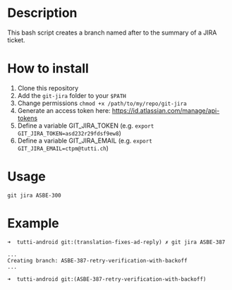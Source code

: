 # Description

This bash script creates a branch named after to the summary of a JIRA ticket.

# How to install

1. Clone this repository
2. Add the `git-jira` folder to your `$PATH`
3. Change permissions `chmod +x /path/to/my/repo/git-jira`
4. Generate an access token here: https://id.atlassian.com/manage/api-tokens
5. Define a variable GIT_JIRA_TOKEN (e.g. `export GIT_JIRA_TOKEN=asd232r29fdsf9ew8`)
6. Define a variable GIT_JIRA_EMAIL (e.g. `export GIT_JIRA_EMAIL=ctpm@tutti.ch`)

# Usage

    git jira ASBE-300

# Example

    ➜  tutti-android git:(translation-fixes-ad-reply) ✗ git jira ASBE-387
    
    ...
    Creating branch: ASBE-387-retry-verification-with-backoff
    ...
    
    ➜  tutti-android git:(ASBE-387-retry-verification-with-backoff)
